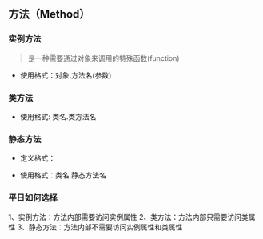 ## 方法（Method）

### 实例方法
> 是一种需要通过对象来调用的特殊函数(function)

* 使用格式：对象.方法名(参数)

### 类方法

* 使用格式: 类名.类方法名

### 静态方法

* 定义格式：

* 使用格式：类名.静态方法名

### 平日如何选择
1、实例方法：方法内部需要访问实例属性
2、类方法：方法内部只需要访问类属性
3、静态方法：方法内部不需要访问实例属性和类属性
